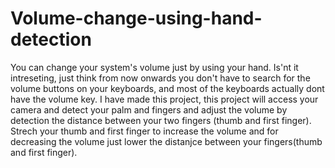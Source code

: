 # Volume-change-using-hand-detection
You can change your system's volume just by using your hand.
Is'nt it intreseting, just think from now onwards you don't have to search for the volume buttons on your keyboards, and most of the keyboards actually dont have the volume key.
I have made this project, this project will access your camera and detect your palm and fingers and adjust the volume by detection the distance between your two fingers (thumb and first finger).
Strech your thumb and first finger to increase the volume and for decreasing the volume just lower the distanjce between your fingers(thumb and first finger).
